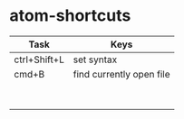 # atom-shortcuts

| Task         | Keys                     |
|--------------|--------------------------|
| ctrl+Shift+L | set syntax               |
| cmd+B        | find currently open file |
|              |                          |
|              |                          |
|              |                          |
|              |                          |
|              |                          |
|              |                          |
|              |                          |
|              |                          |

